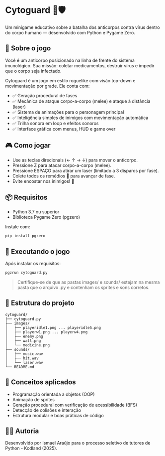 # Cytoguard 🧬🛡️

Um minigame educativo sobre a batalha dos anticorpos contra vírus dentro do corpo humano — desenvolvido com Python e Pygame Zero.

## 📜 Sobre o jogo

Você é um anticorpo posicionado na linha de frente do sistema imunológico.
Sua missão: coletar medicamentos, destruir vírus e impedir que o corpo seja infectado.

Cytoguard é um jogo em estilo roguelike com visão top-down e movimentação por grade. Ele conta com:

* ✅ Geração procedural de fases
* ✅ Mecânica de ataque corpo-a-corpo (melee) e ataque à distância (laser)
* ✅ Sistema de animações para o personagem principal
* ✅ Inteligência simples de inimigos com movimentação automática
* ✅ Trilha sonora em loop e efeitos sonoros
* ✅ Interface gráfica com menus, HUD e game over

## 🎮 Como jogar

* Use as teclas direcionais (← ↑ → ↓) para mover o anticorpo.
* Pressione Z para atacar corpo-a-corpo (melee).
* Pressione ESPAÇO para atirar um laser (limitado a 3 disparos por fase).
* Colete todos os remédios 💊 para avançar de fase.
* Evite encostar nos inimigos! 👾

## 📦 Requisitos

* Python 3.7 ou superior
* Biblioteca Pygame Zero (pgzero)

Instale com:

```bash
pip install pgzero
```

## 🚀 Executando o jogo

Após instalar os requisitos:

```bash
pgzrun cytoguard.py
```

> Certifique-se de que as pastas images/ e sounds/ estejam na mesma pasta que o arquivo .py e contenham os sprites e sons corretos.

## 📁 Estrutura do projeto

```
cytoguard/
├── cytoguard.py
├── images/
│   ├── playeridle1.png ... playeridle5.png
│   ├── playerw1.png ... playerw4.png
│   ├── enemy.png
│   ├── wall.png
│   └── medicine.png
├── sounds/
│   ├── music.wav
│   ├── hit.wav
│   └── laser.wav
└── README.md
```

## 🧠 Conceitos aplicados

* Programação orientada a objetos (OOP)
* Animação de sprites
* Geração procedural com verificação de acessibilidade (BFS)
* Detecção de colisões e interação
* Estrutura modular e boas práticas de código

## 🧑‍💻 Autoria

Desenvolvido por Ismael Araújo para o processo seletivo de tutores de Python - Kodland (2025).
